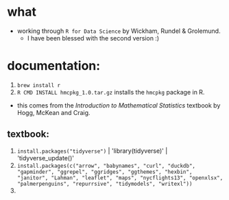# what

- working through `R for Data Science` by Wickham, Rundel & Grolemund.
  - I have been blessed with the second version :)

# documentation:

1. `brew install r`
2. `R CMD INSTALL hmcpkg_1.0.tar.gz` installs the `hmcpkg` package in R.
  - this comes from the _Introduction to Mathematical Statistics_ textbook by Hogg, McKean and Craig.

## textbook:
1. `install.packages("tidyverse")` | 'library(tidyverse)' | 'tidyverse_update()'
2. `install.packages(c("arrow", "babynames", "curl", "duckdb", "gapminder", "ggrepel", "ggridges", "ggthemes", "hexbin", "janitor", "Lahman", "leaflet", "maps", "nycflights13", "openxlsx", "palmerpenguins", "repurrsive", "tidymodels", "writexl"))`
3. 